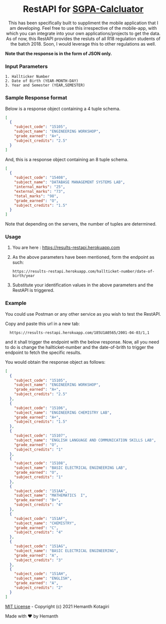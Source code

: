 <h1 align="center">RestAPI for <a href="https://github.com/hemanth-kotagiri/sgpa-calculator" target="_blank">SGPA-Calcluator</a></h1>

<p align="center">This has been specifically built to suppliment the mobile application that I am
developing. Feel free to use this irrespective of the mobile-app, with which
you can integrate into your own applications/projects to get the data. As of
now, this RestAPI provides the resluts of all R18 regulation students of the
batch 2018. Soon, I would leverage this to other regulations as well.</p>

**Note that the response is in the form of JSON only.**

### Input Parameters

```
1. Hallticker Number
2. Date of Birth (YEAR-MONTH-DAY)
3. Year and Semester (YEAR,SEMESTER)
```

### Sample Response format

Below is a response object containing a 4 tuple schema.

```json
[
  {
    "subject_code": "15105",
    "subject_name": "ENGINEERING WORKSHOP",
    "grade_earned": "A+",
    "subject_credits": "2.5"
  }
]
```

And, this is a response object containing an 8 tuple schema.

```json
[
  {
    "subject_code": "15408",
    "subject_name": "DATABASE MANAGEMENT SYSTEMS LAB",
    "internal_marks": "25",
    "external_marks": "73",
    "total_marks": "98",
    "grade_earned": "O",
    "subject_credits": "1.5"
  }
]
```

Note that depending on the servers, the number of tuples are determined.

### Usage

1. You are here : https://results-restapi.herokuapp.com
2. As the above parameters have been mentioned, form the endpoint as such:

   ```
   https://results-restapi.herokuapp.com/hallticket-number/date-of-birth/year
   ```

3. Substitute your identification values in the above parameters and the RestAPI is triggered.

### Example

You could use Postman or any other service as you wish to test the RestAPI.

Copy and paste this url in a new tab:

```
  https://results-restapi.herokuapp.com/185U1A0565/2001-04-03/1,1
```

and it shall trigger the endpoint with the below response. Now, all you need to do is change the hallticket-number and the date-of-brith to trigger the endpoint to fetch the specific results.

You would obtain the response object as follows:

```json
[
  {
    "subject_code": "15105",
    "subject_name": "ENGINEERING WORKSHOP",
    "grade_earned": "A+",
    "subject_credits": "2.5"
  },
  {
    "subject_code": "15106",
    "subject_name": "ENGINEERING CHEMISTRY LAB",
    "grade_earned": "A+",
    "subject_credits": "1.5"
  },
  {
    "subject_code": "15107",
    "subject_name": "ENGLISH LANGUAGE AND COMMUNICATION SKILLS LAB",
    "grade_earned": "O",
    "subject_credits": "1"
  },
  {
    "subject_code": "15108",
    "subject_name": "BASIC ELECTRICAL ENGINEERING LAB",
    "grade_earned": "O",
    "subject_credits": "1"
  },
  {
    "subject_code": "151AA",
    "subject_name": "MATHEMATICS  I",
    "grade_earned": "B+",
    "subject_credits": "4"
  },
  {
    "subject_code": "151AF",
    "subject_name": "CHEMISTRY",
    "grade_earned": "C",
    "subject_credits": "4"
  },
  {
    "subject_code": "151AG",
    "subject_name": "BASIC ELECTRICAL ENGINEERING",
    "grade_earned": "A",
    "subject_credits": "3"
  },
  {
    "subject_code": "151AH",
    "subject_name": "ENGLISH",
    "grade_earned": "A",
    "subject_credits": "2"
  }
]
```

[MIT License](https://github.com/hemanth-kotagiri/sgpa-rest-api/blob/master/LICENSE) - Copyright (c) 2021 Hemanth Kotagiri

Made with ❤️ by Hemanth
